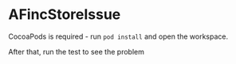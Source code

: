 AFincStoreIssue
===============

CocoaPods is required - run ```pod install``` and open the workspace.

After that, run the test to see the problem
